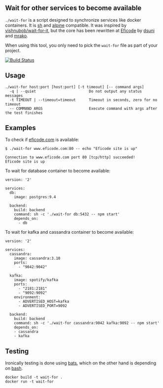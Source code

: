 ## Wait for other services to become available

`./wait-for` is a script designed to synchronize services like docker containers. It is [sh](https://en.wikipedia.org/wiki/Bourne_shell) and [alpine](https://alpinelinux.org/) compatible. It was inspired by [vishnubob/wait-for-it](https://github.com/vishnubob/wait-for-it), but the core has been rewritten at [Eficode](http://eficode.com/) by [dsuni](https://github.com/dsuni) and [mrako](https://github.com/mrako).

When using this tool, you only need to pick the `wait-for` file as part of your project.

[![Build Status](https://travis-ci.org/Eficode/wait-for.svg?branch=master)](https://travis-ci.org/Eficode/wait-for)

## Usage

```
./wait-for host:port [host:port] [-t timeout] [-- command args]
  -q | --quiet                        Do not output any status messages
  -t TIMEOUT | --timeout=timeout      Timeout in seconds, zero for no timeout
  -- COMMAND ARGS                     Execute command with args after the test finishes
```

## Examples

To check if [eficode.com](https://eficode.com) is available:

```
$ ./wait-for www.eficode.com:80 -- echo "Eficode site is up"

Connection to www.eficode.com port 80 [tcp/http] succeeded!
Eficode site is up
```

To wait for database container to become available:

```
version: '2'

services:
  db:
    image: postgres:9.4

  backend:
    build: backend
    command: sh -c './wait-for db:5432 -- npm start'
    depends_on:
      - db
```


To wait for kafka and cassandra container to become available:

```
version: '2'

services:
  cassandra:
    image: cassandra:3.10
    ports:
      - "9042:9042"

  kafka:
    image: spotify/kafka
    ports:
      - "2181:2181"
      - "9092:9092"
    environment:
      - ADVERTISED_HOST=kafka
      - ADVERTISED_PORT=9092

  backend:
    build: backend
    command: sh -c './wait-for cassandra:9042 kafka:9092 -- npm start'
    depends_on:
    - cassandra
    - kafka
```

## Testing

Ironically testing is done using [bats](https://github.com/sstephenson/bats), which on the other hand is depending on [bash](https://en.wikipedia.org/wiki/Bash_(Unix_shell)).

    docker build -t wait-for .
    docker run -t wait-for
